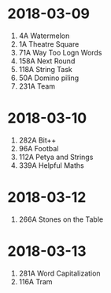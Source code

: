 # 2018-03-09

1. 4A Watermelon
2. 1A Theatre Square
3. 71A Way Too Logn Words
4. 158A Next Round
5. 118A String Task
6. 50A Domino piling
7. 231A Team


# 2018-03-10

1. 282A Bit++
2. 96A Footbal
3. 112A Petya and Strings
4. 339A Helpful Maths


# 2018-03-12

1. 266A Stones on the Table


# 2018-03-13

1. 281A Word Capitalization
2. 116A Tram